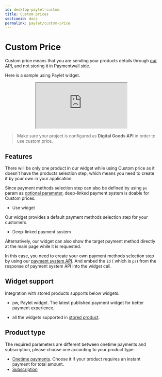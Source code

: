 ```yaml
---
id: desktop-paylet-custom
title: Custom prices
sectionid: docs
permalink: paylet/custom-price
---
```


# Custom Price

Custom price means that you are sending your products details through [our API](/API-Reference#section-paylet-custom), and not storing it in Paymentwall side.

Here is a sample using Paylet widget.

<div class="docs-iframe" style="text-align: center;">
	<iframe src="https://api.paymentwall.com/api/subscription/?key=cd36b8635c7296dad972a239142c4b84&uid=user40012&widget=pw_1&amount=0.99&currencyCode=USD&ag_name=Gold+Membership&ag_type=fixed&ag_external_id=pw_t_2017051900001&sign_version=2&sign=0802bcbf5754b056458d4036fca74d24"></iframe>
</div>

> Make sure your project is configured as **Digital Goods API** in order to use custom price.

## Features

There will be only one product in our widget while using Custom price as it doesn't have the products selection step, which means you need to create it by your own in your application. 

Since payment methods selection step can also be defined by using ```ps``` param as [optional parameter](/API-Reference#section-paylet-optional-parameter), deep-linked payment system is doable for Custom prices.

* Use widget

Our widget provides a default payment methods selection step for your customers.

* Deep-linked payment system

Alternatively, our widget can also show the target payment method directly at the main page while it is requested. 

In this case, you need to create your own payment methods selection step by using our [payment system API](/API-Reference#section-tools-payment-systems). And embed the ```id``` ( which is ```ps```) from the response of payment system API into the widget call. 


## Widget support

Integration with stored products supports below widgets.

* pw, Paylet widget. The latest published payment widget for better payment experience.

* all the widgets supported in [stored product](/paylet/stored-products#widget-support). 

## Product type

The required parameters are different between onetime payments and subscription, please choose one according to your product type.

* [Onetime payments](/paylet/custom/onetime). Choose it if your product requires an instant payment for total amount.
* [Subscription](/paylet/custom/subscription)